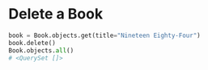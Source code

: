 # Delete a Book

```python
book = Book.objects.get(title="Nineteen Eighty-Four")
book.delete()
Book.objects.all()
# <QuerySet []>
```
